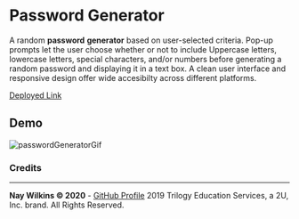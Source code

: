 # Password Generator 

A random **password** **generator** based on user-selected criteria. Pop-up prompts let the user choose whether or not to include Uppercase letters, lowercase letters, special characters, and/or numbers before generating a random password and displaying it in a text box. A clean user interface and responsive design offer wide accesibilty across different platforms.

[Deployed Link](https://naywilkins512.github.io/password-generator/)


## Demo

![passwordGeneratorGif](./gif/passwordGeneratorGif.gif)












### Credits 
- - -
**Nay Wilkins © 2020** - [GitHub Profile](https://github.com/naywilkins512)
 2019 Trilogy Education Services, a 2U, Inc. brand. All Rights Reserved.
